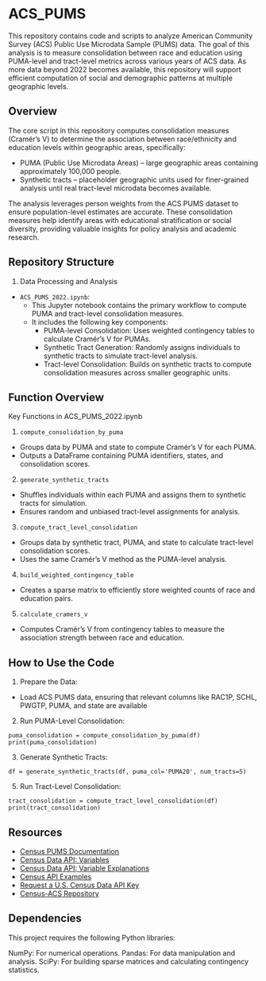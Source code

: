 # ACS_PUMS

This repository contains code and scripts to analyze American Community Survey (ACS) Public Use Microdata Sample (PUMS) data. The goal of this analysis is to measure consolidation between race and education using PUMA-level and tract-level metrics across various years of ACS data. As more data beyond 2022 becomes available, this repository will support efficient computation of social and demographic patterns at multiple geographic levels.

## Overview
The core script in this repository computes consolidation measures (Cramér’s V) to determine the association between race/ethnicity and education levels within geographic areas, specifically:

* PUMA (Public Use Microdata Areas) – large geographic areas containing approximately 100,000 people.
* Synthetic tracts – placeholder geographic units used for finer-grained analysis until real tract-level microdata becomes available.

The analysis leverages person weights from the ACS PUMS dataset to ensure population-level estimates are accurate. These consolidation measures help identify areas with educational stratification or social diversity, providing valuable insights for policy analysis and academic research.

## Repository Structure
1. Data Processing and Analysis
* `ACS_PUMS_2022.ipynb`:
  * This Jupyter notebook contains the primary workflow to compute PUMA and tract-level consolidation measures.
  * It includes the following key components:
      * PUMA-level Consolidation: Uses weighted contingency tables to calculate Cramér’s V for PUMAs.
      * Synthetic Tract Generation: Randomly assigns individuals to synthetic tracts to simulate tract-level analysis.
      * Tract-level Consolidation: Builds on synthetic tracts to compute consolidation measures across smaller geographic units.

## Function Overview
Key Functions in ACS_PUMS_2022.ipynb
1. `compute_consolidation_by_puma`
  * Groups data by PUMA and state to compute Cramér’s V for each PUMA.
  * Outputs a DataFrame containing PUMA identifiers, states, and consolidation scores.
2. `generate_synthetic_tracts`

  * Shuffles individuals within each PUMA and assigns them to synthetic tracts for simulation.
  * Ensures random and unbiased tract-level assignments for analysis.
3. `compute_tract_level_consolidation`

  * Groups data by synthetic tract, PUMA, and state to calculate tract-level consolidation scores.
  * Uses the same Cramér’s V method as the PUMA-level analysis.
4. `build_weighted_contingency_table`

  * Creates a sparse matrix to efficiently store weighted counts of race and education pairs.
5. `calculate_cramers_v`

  * Computes Cramér’s V from contingency tables to measure the association strength between race and education.

## How to Use the Code
1. Prepare the Data:

  * Load ACS PUMS data, ensuring that relevant columns like RAC1P, SCHL, PWGTP, PUMA, and state are available

2. Run PUMA-Level Consolidation:

`puma_consolidation = compute_consolidation_by_puma(df)`
`print(puma_consolidation)`

3. Generate Synthetic Tracts:

`df = generate_synthetic_tracts(df, puma_col='PUMA20', num_tracts=5)`

5. Run Tract-Level Consolidation:

`tract_consolidation = compute_tract_level_consolidation(df)`
`print(tract_consolidation)`

## Resources
* [Census PUMS Documentation](https://www.census.gov/programs-surveys/acs/microdata/documentation.html)
* [Census Data API: Variables](https://api.census.gov/data/2022/acs/acs5/pums/variables.html)
* [Census Data API: Variable Explanations](https://www2.census.gov/programs-surveys/acs/tech_docs/pums/variable_changes/ACS2022_PUMS_Variable_Changes_and_Explanations.pdf)
* [Census API Examples](https://api.census.gov/data/2022/acs/acs5/pums/examples.html)
* [Request a U.S. Census Data API Key](https://api.census.gov/data/key_signup.html)
* [Census-ACS Repository](https://github.com/Census-ACS/census)

## Dependencies
This project requires the following Python libraries:

NumPy: For numerical operations.
Pandas: For data manipulation and analysis.
SciPy: For building sparse matrices and calculating contingency statistics.
